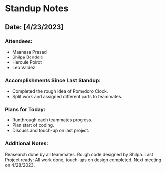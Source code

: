 # Standup Notes

## Date: [4/23/2023]

### Attendees:

- Maanasa Prasad
- Shilpa Bendale
- Hercule Poirot
- Leo Valdez

### Accomplishments Since Last Standup:

- Completed the rough idea of Pomodoro Clock.
- Split work and assigned different parts to teammates.

### Plans for Today:

- Runthrough each teammates progress.
- Plan start of coding.
- Discuss and touch-up on last project.

### Additional Notes:

Reasearch done by all teammates. Rough code designed by Shilpa. Last Project ready: All work done, touch-ups on design completed. Next meeting on 4/28/2023. 
